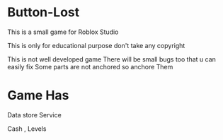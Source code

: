 # Button-Lost
This is a small game for Roblox Studio 

This is only for educational purpose don't take any copyright

This is not well developed game 
There will be small bugs too that u can easily fix 
Some parts are not anchored so anchore Them

# Game Has

Data store Service 

Cash , Levels 
